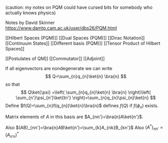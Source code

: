 (caution: my notes on PQM could have cursed bits for somebody who actually knows physics)

Notes by David Skinner
https://www.damtp.cam.ac.uk/user/dbs26/PQM.html

[[Hilbert Spaces (PQM)]]
[[Dual Spaces (PQM)]]
[[Dirac Notation]]
[[Continuum States]]
[[Different basis (PQM)]]
[[Tensor Product of Hilbert Spaces]]

[[Postulates of QM]]
[[Commutator]]
[[Adjoint]]

If all eigenvectors are nondegenerate we can write
$$
Q=\sum_{n}q_{n}\ket{n} \bra{n}
$$
so that
$$
Q\ket{\psi} =\left( \sum_{n}q_{n}\ket{n} \bra{n}  \right)\left( \sum_{n'}\psi_{n'}\ket{tn'}  \right)=\sum_{n}q_{n}\psi_{n}\ket{n} 
$$
Define $f(Q)=\sum_{n}f(q_{n})\ket{n}\bra{n}$ defines $f(Q)$ if $f(\phi_{n})$ exists.

Matrix elements of $A$ in this basis are $A_{nn'}=\bra{n}A\ket{n'}$.

Also $(AB)_{nn'}=\bra{n}AB\ket{n'}=\sum_{k}A_{nk}B_{kn'}$
Also $(A^{\dagger})_{nn'}=(A_{n'n})^{*}$
